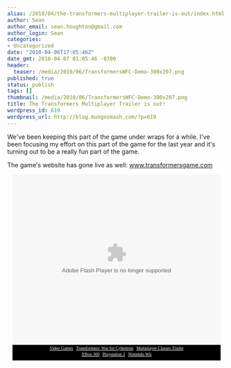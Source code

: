 ```yaml
---
alias: /2010/04/the-transformers-multiplayer-trailer-is-out/index.html
author: Sean
author_email: sean.houghton@gmail.com
author_login: Sean
categories:
- Uncategorized
date: "2010-04-06T17:05:46Z"
date_gmt: 2010-04-07 01:05:46 -0700
header:
  teaser: /media/2010/06/TransformersWFC-Demo-300x207.png
published: true
status: publish
tags: []
thumbnail: /media/2010/06/TransformersWFC-Demo-300x207.png
title: The Transformers Multiplayer Trailer is out!
wordpress_id: 619
wordpress_url: http://blog.mungosmash.com/?p=619
---
```

We've been keeping this part of the game under wraps for a while.  I've been focusing my effort on this part of the game for the last year and it's turning out to be a really fun part of the game.

The game's website has gone live as well: <a title="www.transformersgame.com" href="http://www.transformersgame.com/" target="_blank">www.transformersgame.com</a>

<center>

<div style="width: 480px;"><object classid="clsid:d27cdb6e-ae6d-11cf-96b8-444553540000" codebase="http://download.macromedia.com/pub/shockwave/cabs/flash/swflash.cab#version=8,0,0,0" id="gtembed" width="480" height="392"><param name="allowScriptAccess" value="sameDomain" /><param name="allowFullScreen" value="true" /><param name="movie" value="http://www.gametrailers.com/remote_wrap.php?mid=64242"/><param name="quality" value="high" /><embed src="http://www.gametrailers.com/remote_wrap.php?mid=64242" swLiveConnect="true" name="gtembed" align="middle" allowScriptAccess="sameDomain" allowFullScreen="true" quality="high" pluginspage="http://www.macromedia.com/go/getflashplayer" type="application/x-shockwave-flash" width="480" height="392"></embed> </object>
<div style="font-size: 10px; font-family: Verdana; text-align: center; width: 480px; padding-top: 2px; padding-bottom: 2px; background-color: black; height: 32px;">
<div><a style="color:#FFFFFF;" href="http://www.gametrailers.com" title="GameTrailers.com">Video Games</a> | <a style="color:#FFFFFF;" href="http://www.gametrailers.com/game/transformers-war-for-cybertron/12451" title="Transformers: War for Cybertron">Transformers: War for Cybertron</a> | <a style="color:#FFFFFF;" href="http://www.gametrailers.com/video/multiplayer-classes-transformers-war/64242" title="Multiplayer Classes Trailer">Multiplayer Classes Trailer</a></div>
<div style="padding-top: 3px;"><a style="color:#FFFFFF;" href="http://xbox360.gametrailers.com/" title="XBox 360">XBox 360</a> | <a style="color:#FFFFFF;" href="http://ps3.gametrailers.com/" title="PS3">Playstation 3</a> | <a style="color:#FFFFFF;" href="http://wii.gametrailers.com/" title="Wii">Nintendo Wii</a></div></div></div><br />
</center>

